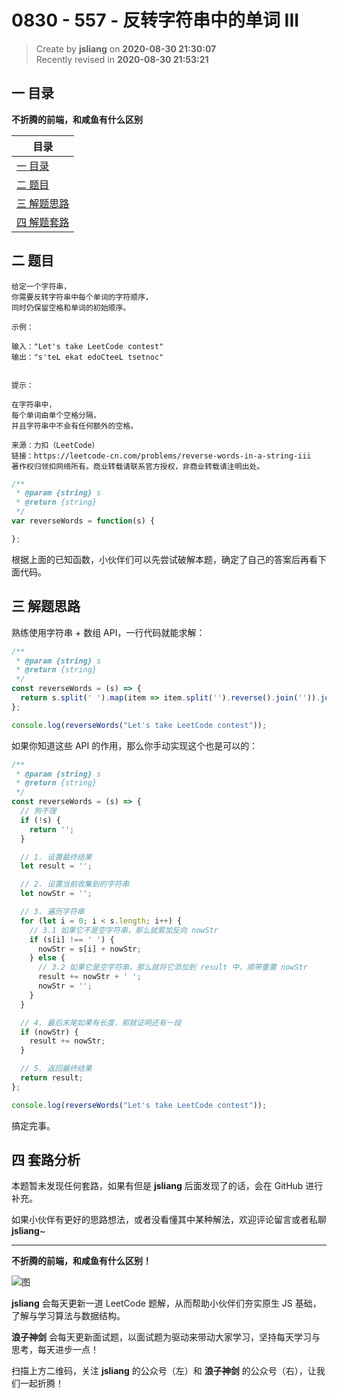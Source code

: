 0830 - 557 - 反转字符串中的单词 III
===

> Create by **jsliang** on **2020-08-30 21:30:07**  
> Recently revised in **2020-08-30 21:53:21**

## 一 目录

**不折腾的前端，和咸鱼有什么区别**

| 目录 |
| --- |
| [一 目录](#chapter-one) |
| [二 题目](#chapter-two) |
| [三 解题思路](#chapter-three) |
| [四 解题套路](#chapter-four) |

## 二 题目



```
给定一个字符串，
你需要反转字符串中每个单词的字符顺序，
同时仍保留空格和单词的初始顺序。

示例：

输入："Let's take LeetCode contest"
输出："s'teL ekat edoCteeL tsetnoc"
 

提示：

在字符串中，
每个单词由单个空格分隔，
并且字符串中不会有任何额外的空格。

来源：力扣（LeetCode）
链接：https://leetcode-cn.com/problems/reverse-words-in-a-string-iii
著作权归领扣网络所有。商业转载请联系官方授权，非商业转载请注明出处。
```

```js
/**
 * @param {string} s
 * @return {string}
 */
var reverseWords = function(s) {

};
```

根据上面的已知函数，小伙伴们可以先尝试破解本题，确定了自己的答案后再看下面代码。

## 三 解题思路



熟练使用字符串 + 数组 API，一行代码就能求解：

```js
/**
 * @param {string} s
 * @return {string}
 */
const reverseWords = (s) => {
  return s.split(' ').map(item => item.split('').reverse().join('')).join(' ');
};

console.log(reverseWords("Let's take LeetCode contest"));
```

如果你知道这些 API 的作用，那么你手动实现这个也是可以的：

```js
/**
 * @param {string} s
 * @return {string}
 */
const reverseWords = (s) => {
  // 狗不理
  if (!s) {
    return '';
  }

  // 1. 设置最终结果
  let result = '';

  // 2. 设置当前收集到的字符串
  let nowStr = '';

  // 3. 遍历字符串
  for (let i = 0; i < s.length; i++) {
    // 3.1 如果它不是空字符串，那么就累加反向 nowStr
    if (s[i] !== ' ') {
      nowStr = s[i] + nowStr;
    } else {
      // 3.2 如果它是空字符串，那么就将它添加到 result 中，顺带重置 nowStr
      result += nowStr + ' ';
      nowStr = '';
    }
  }

  // 4. 最后末尾如果有长度，那就证明还有一段
  if (nowStr) {
    result += nowStr;
  }

  // 5. 返回最终结果
  return result;
};

console.log(reverseWords("Let's take LeetCode contest"));
```

搞定完事。

## 四 套路分析



本题暂未发现任何套路，如果有但是 **jsliang** 后面发现了的话，会在 GitHub 进行补充。

如果小伙伴有更好的思路想法，或者没看懂其中某种解法，欢迎评论留言或者私聊 **jsliang**~

---

**不折腾的前端，和咸鱼有什么区别！**

![图](https://github.com/LiangJunrong/document-library/blob/master/public-repertory/img/z-index-small.png?raw=true)

**jsliang** 会每天更新一道 LeetCode 题解，从而帮助小伙伴们夯实原生 JS 基础，了解与学习算法与数据结构。

**浪子神剑** 会每天更新面试题，以面试题为驱动来带动大家学习，坚持每天学习与思考，每天进步一点！

扫描上方二维码，关注 **jsliang** 的公众号（左）和 **浪子神剑** 的公众号（右），让我们一起折腾！


